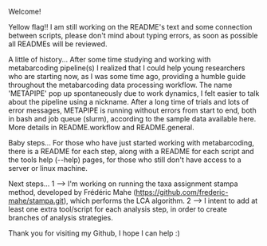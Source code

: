 Welcome!

Yellow flag!! I am still working on the README's text and some connection between scripts, please don't mind about typing errors, as soon as possible all READMEs will be reviewed. 

A little of history...
After some time studying and working with metabarcoding pipeline(s) I realized that I could help young researchers who are starting now, as I was some time ago, providing a humble guide throughout the metabarcoding data processing workflow. The name 'METAPIPE' pop up spontaneously due to work dynamics, I felt easier to talk about the pipeline using a nickname. After a long time of trials and lots of error messages, METAPIPE is running without errors from start to end, both in bash and job queue (slurm), according to the sample data available here. More details in README.workflow and README.general.

Baby steps...
For those who have just started working with metabarcoding, there is a README for each step, along with a README for each script and the tools help (--help) pages, for those who still don't have access to a server or linux machine.

Next steps...
1 --> I'm working on running the taxa assignment stampa method, developed by Frédéric Mahe (https://github.com/frederic-mahe/stampa.git), which performs the LCA algorithm.
2 --> I intent to add at least one extra tool/script for each analysis step, in order to create branches of analysis strategies.

Thank you for visiting my Github, I hope I can help :)

